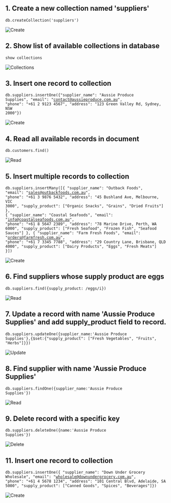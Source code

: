 ## 1. Create a new collection named 'suppliers'

<code>db.createCollection('suppliers')</code>

![Create](https://i.postimg.cc/0ykPH1hh/Screenshot-2025-02-20-at-1-11-51-pm.png)

## 2. Show list of available collections in database

<code>show collections</code>

![Collections](https://i.postimg.cc/zfMNBb31/Screenshot-2025-02-20-at-1-12-07-pm.png)

## 3. Insert one record to collection

<code>db.suppliers.insertOne({"supplier_name": "Aussie Produce Supplies",
"email": "contact@aussieproduce.com.au",
"phone": "+61 2 9123 4567",
"address": "123 Green Valley Rd, Sydney, NSW 2000"})</code>

![Create](https://i.postimg.cc/Y0Bw651n/Screenshot-2025-02-20-at-1-12-48-pm.png)

## 4. Read all available records in document

<code>db.customers.find()</code>

![Read](https://i.postimg.cc/SxJtKZ9J/Screenshot-2025-02-20-at-1-13-09-pm.png)

## 5. Insert multiple records to collection

<code>db.suppliers.insertMany([{
"supplier_name": "Outback Foods",
"email": "sales@outbackfoods.com.au",
"phone": "+61 3 9876 5432",
"address": "45 Bushland Ave, Melbourne, VIC 3000",
"supply_product": ["Organic Snacks", "Grains", "Dried Fruits"]
},
{
"supplier_name": "Coastal Seafoods",
"email": "info@coastalseafoods.com.au",
"phone": "+61 8 5647 2389",
"address": "78 Marine Drive, Perth, WA 6000",
"supply_product": ["Fresh Seafood", "Frozen Fish", "Seafood Sauces"]
},
{
"supplier_name": "Farm Fresh Foods",
"email": "orders@farmfresh.com.au",
"phone": "+61 7 3345 7788",
"address": "29 Country Lane, Brisbane, QLD 4000",
"supply_product": ["Dairy Products", "Eggs", "Fresh Meats"]
}])</code>

![Create](https://i.postimg.cc/PJXSnKhf/Screenshot-2025-02-20-at-1-14-03-pm.png)

## 6. Find suppliers whose supply product are eggs

<code>db.suppliers.find({supply_product: /eggs/i})</code>

![Read](https://i.postimg.cc/44P8QCbY/Screenshot-2025-02-20-at-1-16-02-pm.png)

## 7. Update a record with name 'Aussie Produce Supplies' and add supply_product field to record.

<code>db.suppliers.updateOne({supplier_name:'Aussie Produce Supplies'},{$set:{"supply_product": ["Fresh Vegetables", "Fruits", "Herbs"]}})</code>

![Update](https://i.postimg.cc/7YQmjgRD/Screenshot-2025-02-20-at-1-17-20-pm.png)

## 8. Find supplier with name 'Aussie Produce Supplies'

<code>db.suppliers.findOne({supplier_name:'Aussie Produce Supplies'})</code>

![Read](https://i.postimg.cc/1zDBgb35/Screenshot-2025-02-20-at-1-19-24-pm.png)

## 9. Delete record with a specific key

<code>db.suppliers.deleteOne({name:'Aussie Produce Supplies'})</code>

![Delete](https://i.postimg.cc/ZRcLH3NG/Screenshot-2025-02-20-at-1-20-15-pm.png)

## 11. Insert one record to collection

<code>db.suppliers.insertOne({ "supplier_name": "Down Under Grocery Wholesale",
"email": "wholesale@downundergrocery.com.au",
"phone": "+61 4 5678 1234",
"address": "101 Central Blvd, Adelaide, SA 5000",
"supply_product": ["Canned Goods", "Spices", "Beverages"]})
</code>

![Create](https://i.postimg.cc/jdCh6DS1/Screenshot-2025-02-20-at-1-20-43-pm.png)
